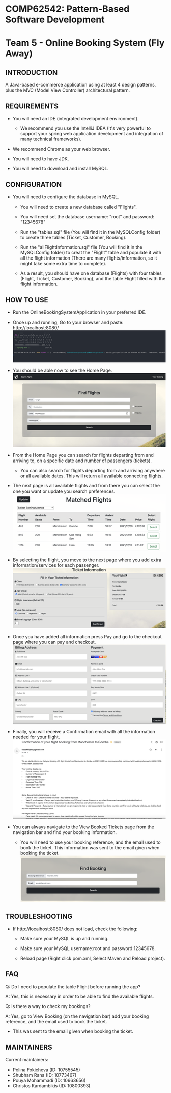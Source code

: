 # COMP62542: Pattern-Based Software Development
# Team 5 - Online Booking System (Fly Away)

INTRODUCTION
------------

A Java-based e-commerce application using at least 4 design patterns, plus the MVC (Model View Controller) architectural pattern.


REQUIREMENTS
------------

* You will need an IDE (integrated development environment).

    - We recommend you use the IntelliJ IDEA (It's very powerful to support your spring web application development and integration of many technical frameworks).

* We recommend Chrome as your web browser.

* You will need to have JDK.

* You will need to download and install MySQL.

CONFIGURATION
-------------

* You will need to configure the database in MySQL.

    - You will need to create a new database called "Flights".

    - You will need set the database username: "root" and password: "12345678"

    - Run the "tables.sql" file (You will find it in the MySQLConfig folder) to create three tables (Ticket, Customer, Booking).
      
    - Run the "allFlightInformation.sql" file (You will find it in the MySQLConfig folder) to creat the "Flight" table and populate it with all the flight information (There are many flights/information, so it might take some extra time to complete).
        
    - As a result, you should have one database (Flights) with four tables (Flight, Ticket, Customer, Booking), and the table Flight filled with the flight information.


HOW TO USE
-------------

* Run the OnlineBookingSystemApplication in your preferred IDE.
* Once up and running, Go to your browser and paste: http://localhost:8080/
  ![App Running](./imagesForReadMe/appRunning.png)
  
* You should be able now to see the Home Page.
  ![Home Page](./imagesForReadMe/homePage.png)
  
* From the Home Page you can search for flights departing from and arriving to, on a specific date and number of passengers (tickets).
  * You can also search for flights departing from and arriving anywhere or all available dates. This will return all available connecting flights.
* The next page is all available flights and from there you can select the one you want or update you search preferences.
  ![Matched Flights](./imagesForReadMe/matchedFlights.png)
  
* By selecting the flight, you move to the next page where you add extra information/services for each passenger.
  ![Ticket Information](./imagesForReadMe/ticketInformation.png)
  
* Once you have added all information press Pay and go to the checkout page where you can pay and checkout.
  ![Checkout](./imagesForReadMe/checkout.png)
  
* Finally, you will receive a Confirmation email with all the information needed for your flight.
  ![Confirmation Email](./imagesForReadMe/confirmationEmail.png)
  
* You can always navigate to the View Booked Tickets page from the navigation bar and find your booking information.
  * You will need to use your booking reference, and the email used to book the ticket. This information was sent to the email given when booking the ticket.
  ![View Booked Tickets](./imagesForReadMe/viewBookedTickets.png)
    

TROUBLESHOOTING
---------------

* If http://localhost:8080/ does not load, check the following:

    - Make sure your MySQL is up and running.

    - Make sure your MySQL username:root and password:12345678.

    - Reload page (Right click pom.xml, Select Maven and Reload project). 

FAQ
---

Q: Do I need to populate the table Flight before running the app?

A: Yes, this is necessary in order to be able to find the available flights.

Q: Is there a way to check my bookings?

A: Yes, go to View Booking (on the navigation bar) add your booking reference, and the email used to book the ticket.
- This was sent to the email given when booking the ticket.


MAINTAINERS
-----------

Current maintainers:
* Polina Fokicheva (ID: 10755545)
* Shubham Rana (ID: 10773467)
* Pouya Mohammadi (ID: 10663656)
* Christos Kardambikis (ID: 10800393)